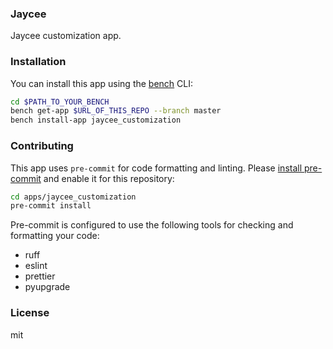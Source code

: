 ### Jaycee

Jaycee customization app.

### Installation

You can install this app using the [bench](https://github.com/frappe/bench) CLI:

```bash
cd $PATH_TO_YOUR_BENCH
bench get-app $URL_OF_THIS_REPO --branch master
bench install-app jaycee_customization
```

### Contributing

This app uses `pre-commit` for code formatting and linting. Please [install pre-commit](https://pre-commit.com/#installation) and enable it for this repository:

```bash
cd apps/jaycee_customization
pre-commit install
```

Pre-commit is configured to use the following tools for checking and formatting your code:

- ruff
- eslint
- prettier
- pyupgrade

### License

mit
